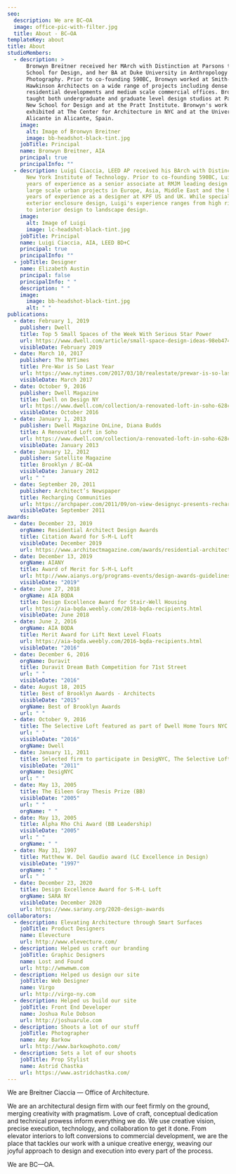 ```yaml
---
seo:
  description: We are BC–OA
  image: office-pic-with-filter.jpg
  title: About - BC–OA
templateKey: about
title: About
studioMembers:
  - description: >
      Bronwyn Breitner received her MArch with Distinction at Parsons the New
      School for Design, and her BA at Duke University in Anthropology and
      Photography. Prior to co-founding 590BC, Bronwyn worked at Smith-Miller +
      Hawkinson Architects on a wide range of projects including dense urban
      residential developments and medium scale commercial offices. Bronwyn has
      taught both undergraduate and graduate level design studios at Parsons the
      New School for Design and at the Pratt Institute. Bronwyn's work has been
      exhibited at The Center for Architecture in NYC and at the University of
      Alicante in Alicante, Spain.
    image:
      alt: Image of Bronwyn Breitner
      image: bb-headshot-black-tint.jpg
    jobTitle: Principal
    name: Bronwyn Breitner, AIA
    principal: true
    principalInfo: ""
  - description: Luigi Ciaccia, LEED AP received his BArch with Distinction from The
      New York Institute of Technology. Prior to co-founding 590BC, Luigi had 5
      years of experience as a senior associate at RMJM leading design teams on
      large scale urban projects in Europe, Asia, Middle East and the US, and 7
      years of experience as a designer at KPF US and UK. While specializing in
      exterior enclosure design, Luigi's experience ranges from high rise design
      to interior design to landscape design.
    image:
      alt: Image of Luigi
      image: lc-headshot-black-tint.jpg
    jobTitle: Principal
    name: Luigi Ciaccia, AIA, LEED BD+C
    principal: true
    principalInfo: ""
  - jobTitle: Designer
    name: Elizabeth Austin
    principal: false
    principalInfo: " "
    description: " "
    image:
      image: bb-headshot-black-tint.jpg
      alt: " "
publications:
  - date: February 1, 2019
    publisher: Dwell
    title: Top 5 Small Spaces of the Week With Serious Star Power
    url: https://www.dwell.com/article/small-space-design-ideas-98eb4748
    visibleDate: February 2019
  - date: March 10, 2017
    publisher: The NYTimes
    title: Pre-War is So Last Year
    url: https://www.nytimes.com/2017/03/10/realestate/prewar-is-so-last-year.html
    visibleDate: March 2017
  - date: October 9, 2016
    publisher: Dwell Magazine
    title: Dwell on Design NY
    url: https://www.dwell.com/collection/a-renovated-loft-in-soho-628c9992
    visibleDate: October 2016
  - date: January 1, 2013
    publisher: Dwell Magazine OnLine, Diana Budds
    title: A Renovated Loft in Soho
    url: https://www.dwell.com/collection/a-renovated-loft-in-soho-628c9992
    visibleDate: January 2013
  - date: January 12, 2012
    publisher: Satellite Magazine
    title: Brooklyn / BC—OA
    visibleDate: January 2012
    url: " "
  - date: September 20, 2011
    publisher: Architect’s Newspaper
    title: Recharging Communities
    url: https://archpaper.com/2011/09/on-view-designyc-presents-recharging-communities/
    visibleDate: September 2011
awards:
  - date: December 23, 2019
    orgName: Residential Architect Design Awards
    title: Citation Award for S-M-L Loft
    visibleDate: December 2019
    url: https://www.architectmagazine.com/awards/residential-architect-design-awards/the-winners-of-the-2019-residential-architect-design-awards_o
  - date: December 13, 2019
    orgName: AIANY
    title: Award of Merit for S-M-L Loft
    url: http://www.aianys.org/programs-events/design-awards-guidelines/2019-design-award-recipients/
    visibleDate: "2019"
  - date: June 27, 2018
    orgName: AIA BQDA
    title: Design Excellence Award for Stair-Well Housing
    url: https://aia-bqda.weebly.com/2018-bqda-recipients.html
    visibleDate: June 2018
  - date: June 2, 2016
    orgName: AIA BQDA
    title: Merit Award for Lift Next Level Floats
    url: https://aia-bqda.weebly.com/2016-bqda-recipients.html
    visibleDate: "2016"
  - date: December 6, 2016
    orgName: Duravit
    title: Duravit Dream Bath Competition for 71st Street
    url: " "
    visibleDate: "2016"
  - date: August 18, 2015
    title: Best of Brooklyn Awards - Architects
    visibleDate: "2015"
    orgName: Best of Brooklyn Awards
    url: " "
  - date: October 9, 2016
    title: The Selective Loft featured as part of Dwell Home Tours NYC
    url: " "
    visibleDate: "2016"
    orgName: Dwell
  - date: January 11, 2011
    title: Selected firm to participate in DesigNYC, The Selective Loft
    visibleDate: "2011"
    orgName: DesigNYC
    url: " "
  - date: May 13, 2005
    title: The Eileen Gray Thesis Prize (BB)
    visibleDate: "2005"
    url: " "
    orgName: " "
  - date: May 13, 2005
    title: Alpha Rho Chi Award (BB Leadership)
    visibleDate: "2005"
    url: " "
    orgName: " "
  - date: May 31, 1997
    title: Matthew W. Del Gaudio award (LC Excellence in Design)
    visibleDate: "1997"
    orgName: " "
    url: " "
  - date: December 23, 2020
    title: Design Excellence Award for S-M-L Loft
    orgName: SARA NY
    visibleDate: December 2020
    url: https://www.sarany.org/2020-design-awards
collaborators:
  - description: Elevating Architecture through Smart Surfaces
    jobTitle: Product Designers
    name: Elevecture
    url: http://www.elevecture.com/
  - description: Helped us craft our branding
    jobTitle: Graphic Designers
    name: Lost and Found
    url: http://wmwmwm.com
  - description: Helped us design our site
    jobTitle: Web Designer
    name: Virgo
    url: http://virgo-ny.com
  - description: Helped us build our site
    jobTitle: Front End Developer
    name: Joshua Rule Dobson
    url: http://joshuarule.com
  - description: Shoots a lot of our stuff
    jobTitle: Photographer
    name: Amy Barkow
    url: http://www.barkowphoto.com/
  - description: Sets a lot of our shoots
    jobTitle: Prop Stylist
    name: Astrid Chastka
    url: https://www.astridchastka.com/
---
```

We are Breitner Ciaccia — Office of Architecture. 

We are an architectural design firm with our feet firmly on the ground, merging creativity with pragmatism. Love of craft, conceptual dedication and technical prowess inform everything we do. We use creative vision, precise execution, technology, and collaboration to get it done. From elevator interiors to loft conversions to commercial development, we are the place that tackles our work with a unique creative energy, weaving our joyful approach to design and execution into every part of the process.

We are BC—OA.
